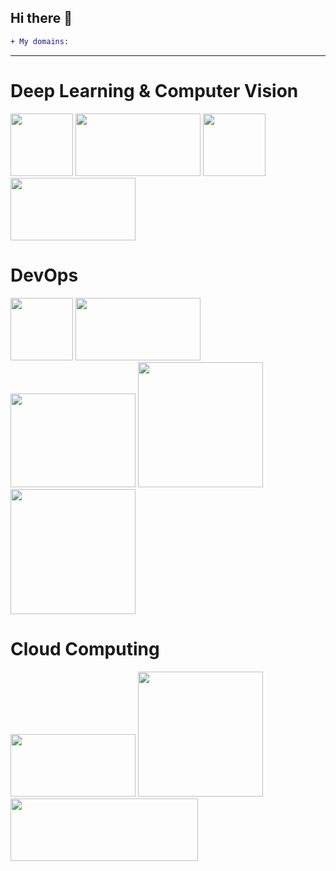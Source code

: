 ## Hi there 👋
```diff
+ My domains:
```
_______________________________________________________________________________________________________________________________________
# Deep Learning & Computer Vision
<p>
<img src="https://miro.medium.com/max/700/1*Z4L6D1RiQauGmB3TGK_wJg.gif" width=100 height=100>
<img src="https://www.kukuxiaai.com/images/tensorflow.gif" width=200 height=100>
<img src="https://i.imgur.com/1t7STdM.gif" width=100 height=100>
<img src="https://nanonets.com/blog/content/images/2019/12/Tesseract.gif" width=200 height=100>
</p>

# DevOps
<p>
<img src="https://miro.medium.com/max/676/0*OTDBbd-zbG-P-41o.png" width=100 height=100>
<img src="https://www.redarris.com/assets/img/blog/docker-kubernetes.png" width=200 height=100>
<img src="https://imgee.s3.amazonaws.com/imgee/5813bbaf37934f34ac129cc287c102af.png" width=200 height=150>
<img src="https://www.edureka.co/blog/wp-content/uploads/2017/11/ELK.png" width=200 height=200>
<img src="openlogic.com/sites/openlogic/files/image/2019-07/image-blog-monitoring-java-applications-with-prometheus-and-grafana-part-2.jpg" width=200 height=200>
</p>

# Cloud Computing
<p>
<img src="https://thumbs.gfycat.com/PoliticalMindlessBanteng-small.gif" width=200 height=100>
<img src="https://static.dribbble.com/users/57858/screenshots/2292590/jeshie_dribbble_cloud.gif" width=200 height=200>
<img src="https://nicovmc.files.wordpress.com/2019/07/terraform_primarylogo_fullcolor.png" width=300 height=100>
</p>
<!--
**anmol-sinha-coder/anmol-sinha-coder** is a ✨ _special_ ✨ repository because its `README.md` (this file) appears on your GitHub profile.

Here are some ideas to get you started:

- 🔭 I’m currently working on ...
- 🌱 I’m currently learning ...
- 👯 I’m looking to collaborate on ...
- 🤔 I’m looking for help with ...
- 💬 Ask me about ...
- 📫 How to reach me: ...
- 😄 Pronouns: ...
- ⚡ Fun fact: ...
-->
